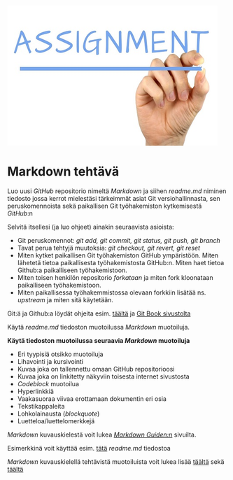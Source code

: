 <img src="assignement.jpg" width="480" height="320">

# Markdown tehtävä

Luo uusi *GitHub* repositorio nimeltä *Markdown* ja siihen *readme.md* niminen tiedosto jossa kerrot mielestäsi tärkeimmät asiat Git versiohallinnasta,
sen peruskomennoista sekä paikallisen Git työhakemiston kytkemisestä *GitHub*:n  

Selvitä itsellesi (ja luo ohjeet) ainakin seuraavista asioista:

- Git peruskomennot: *git add, git commit, git status, git push, git branch*
- Tavat perua tehtyjä muutoksia: *git checkout, git revert, git reset*
- Miten kytket paikallisen Git työhakemiston GitHub ympäristöön. Miten lähetetä tietoa paikallisesta työhakemistosta GitHub:n. Miten haet tietoa Github:a paikalliseen työhakemistoon.
- Miten toisen henkilön repositorio *forkataan* ja miten fork kloonataan paikalliseen työhakemistoon.
- Miten paikallisessa työhakemmistossa olevaan forkkiin lisätää ns. *upstream* ja miten sitä käytetään.

Git:ä ja Github:a löydät ohjeita esim. [täältä](https://evanwill.github.io/get-git-b/) ja [Git Book sivustolta](https://git-scm.com/book/en/v2)

Käytä *readme.md* tiedoston muotoilussa *Markdown* muotoiluja.

**Käytä tiedoston muotoilussa seuraavia *Markdown* muotoiluja**

- Eri tyypisiä otsikko muotoiluja
- Lihavointi ja kursivointi
- Kuvaa joka on tallennettu omaan GitHub repositorioosi
- Kuvaa joka on linkitetty näkyviin toisesta internet sivustosta
- *Codeblock* muotoilua
- Hyperlinkkiä
- Vaakasuoraa viivaa erottamaan dokumentin eri osia
- Tekstikappaleita
- Lohkolainausta (*blockquote*)
- Luetteloa/luettelomerkkejä  

*Markdown* kuvauskielestä voit lukea [*Markdown Guiden:n*](https://www.markdownguide.org/getting-started/) sivuilta.

Esimerkkinä voit käyttää esim. [tätä](https://github.com/JouniJokelainen/GitAndGitHub/edit/main/README.md) *readme.md* tiedostoa   

*Markdown* kuvauskielellä tehtävistä muotoiluista voit lukea lisää [täältä](https://www.markdownguide.org/basic-syntax/) sekä [täältä](https://docs.github.com/en/github/writing-on-github/getting-started-with-writing-and-formatting-on-github/basic-writing-and-formatting-syntax) 
